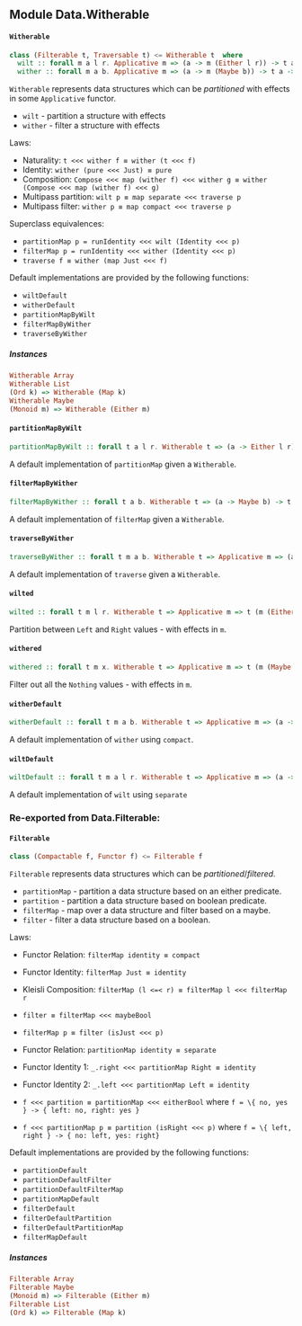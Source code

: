 ## Module Data.Witherable

#### `Witherable`

``` purescript
class (Filterable t, Traversable t) <= Witherable t  where
  wilt :: forall m a l r. Applicative m => (a -> m (Either l r)) -> t a -> m { left :: t l, right :: t r }
  wither :: forall m a b. Applicative m => (a -> m (Maybe b)) -> t a -> m (t b)
```

`Witherable` represents data structures which can be _partitioned_ with
effects in some `Applicative` functor.

- `wilt` - partition a structure with effects
- `wither` - filter a structure  with effects

Laws:

- Naturality: `t <<< wither f ≡ wither (t <<< f)`
- Identity: `wither (pure <<< Just) ≡ pure`
- Composition: `Compose <<< map (wither f) <<< wither g ≡ wither (Compose <<< map (wither f) <<< g)`
- Multipass partition: `wilt p ≡ map separate <<< traverse p`
- Multipass filter: `wither p ≡ map compact <<< traverse p`

Superclass equivalences:

- `partitionMap p = runIdentity <<< wilt (Identity <<< p)`
- `filterMap p = runIdentity <<< wither (Identity <<< p)`
- `traverse f ≡ wither (map Just <<< f)`

Default implementations are provided by the following functions:

- `wiltDefault`
- `witherDefault`
- `partitionMapByWilt`
- `filterMapByWither`
- `traverseByWither`

##### Instances
``` purescript
Witherable Array
Witherable List
(Ord k) => Witherable (Map k)
Witherable Maybe
(Monoid m) => Witherable (Either m)
```

#### `partitionMapByWilt`

``` purescript
partitionMapByWilt :: forall t a l r. Witherable t => (a -> Either l r) -> t a -> { left :: t l, right :: t r }
```

A default implementation of `partitionMap` given a `Witherable`.

#### `filterMapByWither`

``` purescript
filterMapByWither :: forall t a b. Witherable t => (a -> Maybe b) -> t a -> t b
```

A default implementation of `filterMap` given a `Witherable`.

#### `traverseByWither`

``` purescript
traverseByWither :: forall t m a b. Witherable t => Applicative m => (a -> m b) -> t a -> m (t b)
```

A default implementation of `traverse` given a `Witherable`.

#### `wilted`

``` purescript
wilted :: forall t m l r. Witherable t => Applicative m => t (m (Either l r)) -> m { left :: t l, right :: t r }
```

Partition between `Left` and `Right` values - with effects in `m`.

#### `withered`

``` purescript
withered :: forall t m x. Witherable t => Applicative m => t (m (Maybe x)) -> m (t x)
```

Filter out all the `Nothing` values - with effects in `m`.

#### `witherDefault`

``` purescript
witherDefault :: forall t m a b. Witherable t => Applicative m => (a -> m (Maybe b)) -> t a -> m (t b)
```

A default implementation of `wither` using `compact`.

#### `wiltDefault`

``` purescript
wiltDefault :: forall t m a l r. Witherable t => Applicative m => (a -> m (Either l r)) -> t a -> m { left :: t l, right :: t r }
```

A default implementation of `wilt` using `separate`


### Re-exported from Data.Filterable:

#### `Filterable`

``` purescript
class (Compactable f, Functor f) <= Filterable f 
```

`Filterable` represents data structures which can be _partitioned_/_filtered_.

- `partitionMap` - partition a data structure based on an either predicate.
- `partition` - partition a data structure based on boolean predicate.
- `filterMap` - map over a data structure and filter based on a maybe.
- `filter` - filter a data structure based on a boolean.

Laws:
- Functor Relation: `filterMap identity ≡ compact`
- Functor Identity: `filterMap Just ≡ identity`
- Kleisli Composition: `filterMap (l <=< r) ≡ filterMap l <<< filterMap r`

- `filter ≡ filterMap <<< maybeBool`
- `filterMap p ≡ filter (isJust <<< p)`

- Functor Relation: `partitionMap identity ≡ separate`
- Functor Identity 1: `_.right <<< partitionMap Right ≡ identity`
- Functor Identity 2: `_.left <<< partitionMap Left ≡ identity`

- `f <<< partition ≡ partitionMap <<< eitherBool` where `f = \{ no, yes } -> { left: no, right: yes }`
- `f <<< partitionMap p ≡ partition (isRight <<< p)` where `f = \{ left, right } -> { no: left, yes: right}`

Default implementations are provided by the following functions:

- `partitionDefault`
- `partitionDefaultFilter`
- `partitionDefaultFilterMap`
- `partitionMapDefault`
- `filterDefault`
- `filterDefaultPartition`
- `filterDefaultPartitionMap`
- `filterMapDefault`

##### Instances
``` purescript
Filterable Array
Filterable Maybe
(Monoid m) => Filterable (Either m)
Filterable List
(Ord k) => Filterable (Map k)
```

